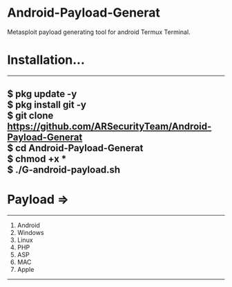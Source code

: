 # Android-Payload-Generat
Metasploit payload generating tool for android Termux Terminal.

# Installation... 
---------------------

$ pkg update -y <br>
$ pkg install git -y <br>
$ git clone https://github.com/ARSecurityTeam/Android-Payload-Generat <br>
$ cd Android-Payload-Generat <br>
$ chmod +x * <br>
$ ./G-android-payload.sh
--------------------- 

# Payload => 
---------
1. Android 
2. Windows
3. Linux
4. PHP
5. ASP
6. MAC
7. Apple
---------
